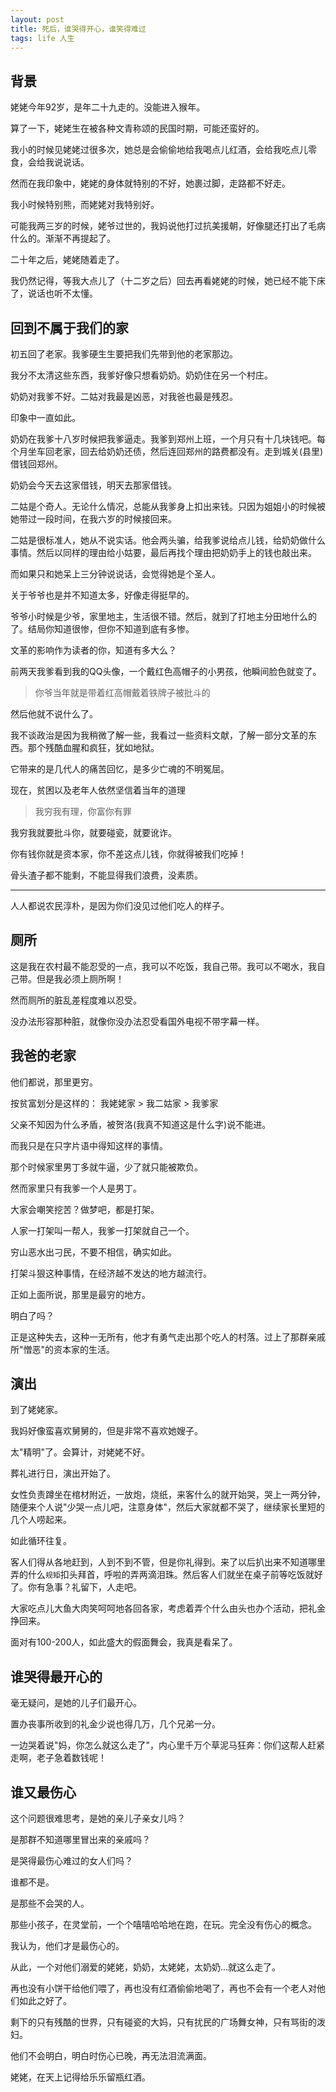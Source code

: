 ```yaml
---
layout: post
title: 死后，谁哭得开心，谁笑得难过
tags: life 人生
---
```


## 背景

姥姥今年92岁，是年二十九走的。没能进入猴年。

算了一下，姥姥生在被各种文青称颂的民国时期，可能还蛮好的。

我小的时候见姥姥过很多次，她总是会偷偷地给我喝点儿红酒，会给我吃点儿零食，会给我说说话。

然而在我印象中，姥姥的身体就特别的不好，她裹过脚，走路都不好走。

我小时候特别熊，而姥姥对我特别好。

可能我两三岁的时候，姥爷过世的，我妈说他打过抗美援朝，好像腿还打出了毛病什么的。渐渐不再提起了。

二十年之后，姥姥随着走了。

我仍然记得，等我大点儿了（十二岁之后）回去再看姥姥的时候，她已经不能下床了，说话也听不太懂。

## 回到不属于我们的家

初五回了老家。我爹硬生生要把我们先带到他的老家那边。

我分不太清这些东西，我爹好像只想看奶奶。奶奶住在另一个村庄。

奶奶对我爹不好。二姑对我最是凶恶，对我爸也最是残忍。

印象中一直如此。

奶奶在我爹十八岁时候把我爹逼走。我爹到郑州上班，一个月只有十几块钱吧。每个月坐车回老家，回去给奶奶还债，然后连回郑州的路费都没有。走到城关(县里)借钱回郑州。

奶奶会今天去这家借钱，明天去那家借钱。

二姑是个奇人。无论什么情况，总能从我爹身上扣出来钱。只因为姐姐小的时候被她带过一段时间，在我六岁的时候接回来。

二姑是很标准人，她从不说实话。他会两头骗，给我爹说给点儿钱，给奶奶做什么事情。然后以同样的理由给小姑要，最后再找个理由把奶奶手上的钱也敲出来。

而如果只和她呆上三分钟说说话，会觉得她是个圣人。

关于爷爷也是并不知道太多，好像走得挺早的。

爷爷小时候是少爷，家里地主，生活很不错。然后，就到了打地主分田地什么的了。结局你知道很惨，但你不知道到底有多惨。

文革的影响作为读者的你，知道有多大么？

前两天我爹看到我的QQ头像，一个戴红色高帽子的小男孩，他瞬间脸色就变了。

> 你爷当年就是带着红高帽戴着铁牌子被批斗的

然后他就不说什么了。

我不谈政治是因为我稍微了解一些，我看过一些资料文献，了解一部分文革的东西。那个残酷血腥和疯狂，犹如地狱。

它带来的是几代人的痛苦回忆，是多少亡魂的不明冤屈。

现在，贫困以及老年人依然坚信着当年的道理

> 我穷我有理，你富你有罪

我穷我就要批斗你，就要碰瓷，就要讹诈。

你有钱你就是资本家，你不差这点儿钱，你就得被我们吃掉！

骨头渣子都不能剩，不能显得我们浪费，没素质。

----------------

人人都说农民淳朴，是因为你们没见过他们吃人的样子。

## 厕所

这是我在农村最不能忍受的一点，我可以不吃饭，我自己带。我可以不喝水，我自己带。但是我必须上厕所啊！

然而厕所的脏乱差程度难以忍受。

没办法形容那种脏，就像你没办法忍受看国外电视不带字幕一样。

## 我爸的老家

他们都说，那里更穷。

按贫富划分是这样的： 我姥姥家 > 我二姑家 > 我爹家

父亲不知因为什么矛盾，被贺洛(我真不知道这是什么字)说不能进。

而我只是在只字片语中得知这样的事情。

那个时候家里男丁多就牛逼，少了就只能被欺负。

然而家里只有我爹一个人是男丁。

大家会嘲笑挖苦？做梦吧，都是打架。

人家一打架叫一帮人，我爹一打架就自己一个。

穷山恶水出刁民，不要不相信，确实如此。

打架斗狠这种事情，在经济越不发达的地方越流行。

正如上面所说，那里是最穷的地方。

明白了吗？

正是这种失去，这种一无所有，他才有勇气走出那个吃人的村落。过上了那群亲戚所"憎恶"的资本家的生活。

## 演出

到了姥姥家。

我妈好像蛮喜欢舅舅的，但是非常不喜欢她嫂子。

太"精明"了。会算计，对姥姥不好。

葬礼进行日，演出开始了。

女性负责蹲坐在棺材附近，一放炮，烧纸，来客什么的就开始哭，哭上一两分钟，随便来个人说"少哭一点儿吧，注意身体"，然后大家就都不哭了，继续家长里短的几个人唠起来。

如此循环往复。

客人们得从各地赶到，人到不到不管，但是你礼得到。来了以后扒出来不知道哪里弄的什么`规矩`扣头拜首，呼啦的弄两滴泪珠。然后客人们就坐在桌子前等吃饭就好了。你有急事？礼留下，人走吧。

大家吃点儿大鱼大肉笑呵呵地各回各家，考虑着弄个什么由头也办个活动，把礼金挣回来。

面对有100-200人，如此盛大的假面舞会，我真是看呆了。

## 谁哭得最开心的

毫无疑问，是她的儿子们最开心。

置办丧事所收到的礼金少说也得几万，几个兄弟一分。

一边哭着说"妈，你怎么就这么走了"，内心里千万个草泥马狂奔：你们这帮人赶紧走啊，老子急着数钱呢！

## 谁又最伤心

这个问题很难思考，是她的亲儿子亲女儿吗？

是那群不知道哪里冒出来的亲戚吗？

是哭得最伤心难过的女人们吗？

谁都不是。

是那些不会哭的人。

那些小孩子，在灵堂前，一个个嘻嘻哈哈地在跑，在玩。完全没有伤心的概念。

我认为，他们才是最伤心的。

从此，一个对他们溺爱的姥姥，奶奶，太姥姥，太奶奶...就这么走了。

再也没有小饼干给他们喂了，再也没有红酒偷偷地喝了，再也不会有一个老人对他们如此之好了。

剩下的只有残酷的世界，只有碰瓷的大妈，只有扰民的广场舞女神，只有骂街的泼妇。

他们不会明白，明白时伤心已晚，再无法泪流满面。




姥姥，在天上记得给乐乐留瓶红酒。